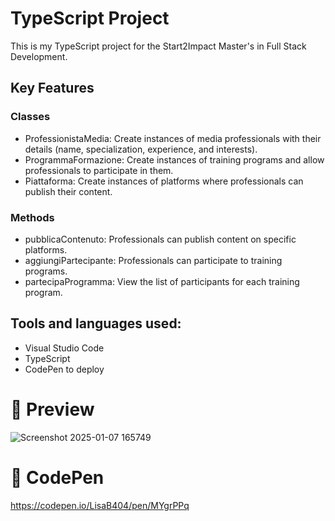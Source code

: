 # TypeScript Project
This is my TypeScript project for the Start2Impact Master's in Full Stack Development.

## Key Features
### Classes
- ProfessionistaMedia: Create instances of media professionals with their details (name, specialization, experience, and interests).
- ProgrammaFormazione: Create instances of training programs and allow professionals to participate in them.
- Piattaforma: Create instances of platforms where professionals can publish their content.
### Methods
- pubblicaContenuto: Professionals can publish content on specific platforms.
- aggiungiPartecipante: Professionals can participate to training programs.
- partecipaProgramma: View the list of participants for each training program.

## Tools and languages used:
- Visual Studio Code
- TypeScript
- CodePen to deploy

# 📸 Preview
![Screenshot 2025-01-07 165749](https://github.com/user-attachments/assets/f3807861-0730-4248-9c8d-e90f21f27079)

# 🔗 CodePen
https://codepen.io/LisaB404/pen/MYgrPPq
